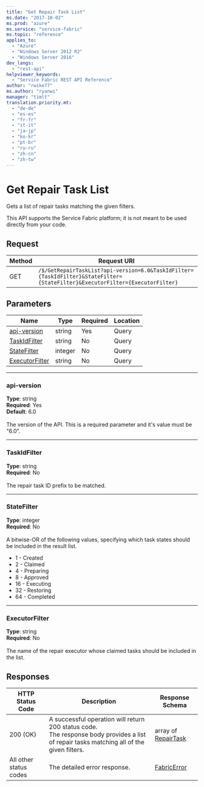 ```yaml
---
title: "Get Repair Task List"
ms.date: "2017-10-02"
ms.prod: "azure"
ms.service: "service-fabric"
ms.topic: "reference"
applies_to: 
  - "Azure"
  - "Windows Server 2012 R2"
  - "Windows Server 2016"
dev_langs: 
  - "rest-api"
helpviewer_keywords: 
  - "Service Fabric REST API Reference"
author: "rwike77"
ms.author: "ryanwi"
manager: "timlt"
translation.priority.mt: 
  - "de-de"
  - "es-es"
  - "fr-fr"
  - "it-it"
  - "ja-jp"
  - "ko-kr"
  - "pt-br"
  - "ru-ru"
  - "zh-cn"
  - "zh-tw"
---
```

# Get Repair Task List
Gets a list of repair tasks matching the given filters.

This API supports the Service Fabric platform; it is not meant to be used directly from your code.


## Request
| Method | Request URI |
| ------ | ----------- |
| GET | `/$/GetRepairTaskList?api-version=6.0&TaskIdFilter={TaskIdFilter}&StateFilter={StateFilter}&ExecutorFilter={ExecutorFilter}` |


## Parameters
| Name | Type | Required | Location |
| --- | --- | --- | --- |
| [api-version](#api-version) | string | Yes | Query |
| [TaskIdFilter](#taskidfilter) | string | No | Query |
| [StateFilter](#statefilter) | integer | No | Query |
| [ExecutorFilter](#executorfilter) | string | No | Query |

____
### api-version
__Type__: string <br/>
__Required__: Yes<br/>
__Default__: 6.0 <br/>
<br/>
The version of the API. This is a required parameter and it's value must be "6.0".

____
### TaskIdFilter
__Type__: string <br/>
__Required__: No<br/>
<br/>
The repair task ID prefix to be matched.

____
### StateFilter
__Type__: integer <br/>
__Required__: No<br/>
<br/>
A bitwise-OR of the following values, specifying which task states should be included in the result list.
- 1 - Created
- 2 - Claimed
- 4 - Preparing
- 8 - Approved
- 16 - Executing
- 32 - Restoring
- 64 - Completed


____
### ExecutorFilter
__Type__: string <br/>
__Required__: No<br/>
<br/>
The name of the repair executor whose claimed tasks should be included in the list.

## Responses

| HTTP Status Code | Description | Response Schema |
| --- | --- | --- |
| 200 (OK) | A successful operation will return 200 status code.<br/>The response body provides a list of repair tasks matching all of the given filters.<br/> | array of [RepairTask](sfclient-v60-model-repairtask.md) |
| All other status codes | The detailed error response.<br/> | [FabricError](sfclient-v60-model-fabricerror.md) |
